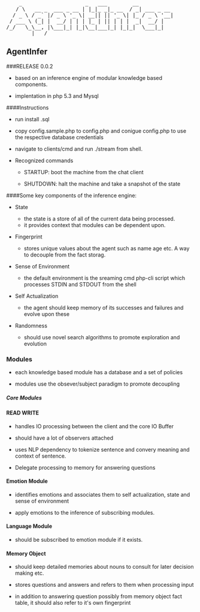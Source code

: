 
<pre>
    _                    _   ___        __           
   / \   __ _  ___ _ __ | |_|_ _|_ __  / _| ___ _ __ 
  / _ \ / _` |/ _ \ '_ \| __|| || '_ \| |_ / _ \ '__|
 / ___ \ (_| |  __/ | | | |_ | || | | |  _|  __/ |   
/_/   \_\__, |\___|_| |_|\__|___|_| |_|_|  \___|_|   
        |___/                                        
</pre>

## AgentInfer

###RELEASE 0.0.2

* based on an inference engine of modular knowledge based components.

* implentation in php 5.3 and Mysql

####Instructions

 * run install .sql
 
 * copy config.sample.php to config.php and conigue config.php to use the respective database credentials

 * navigate to clients/cmd and run ./stream from shell.

 * Recognized commands
    
    * STARTUP: boot the machine from the chat client

    * SHUTDOWN: halt the machine and take a snapshot of the state

####Some key components of the inference engine:

* State

  * the state is a store of all of the current data being processed. 
  * it provides context that modules can be dependent upon.

* Fingerprint

  * stores unique values about the agent such as name age etc. A way to decouple from the fact storag.

* Sense of Environment

  * the default environment is the sreaming cmd php-cli script which processes STDIN and STDOUT from the shell

* Self Actualization

  * the agent should keep memory of its successes and failures and evolve upon these

* Randomness

  * should use novel search algorithms to promote exploration and evolution

### Modules

* each knowledge based module has a database and a set of policies

* modules use the obsever/subject paradigm to promote decoupling

##### Core Modules


#### READ WRITE 

* handles IO processing between the client and the core IO Buffer

* should have a lot of observers attached

* uses NLP dependency to tokenize sentence and convery meaning and context of sentence.

* Delegate processing to memory for answering questions


#### Emotion Module

* identifies emotions and associates them to self actualization, state and sense of environment

* apply emotions to the inference of subscribing modules.

#### Language Module

* should be subscribed to emotion module if it exists.

#### Memory Object

* should keep detailed memories about nouns to consult for later decision making etc.

* stores questions and answers and refers to them when processing input

* in addition to answering question possibly from memory object fact table, it should also refer to it's own fingerprint
